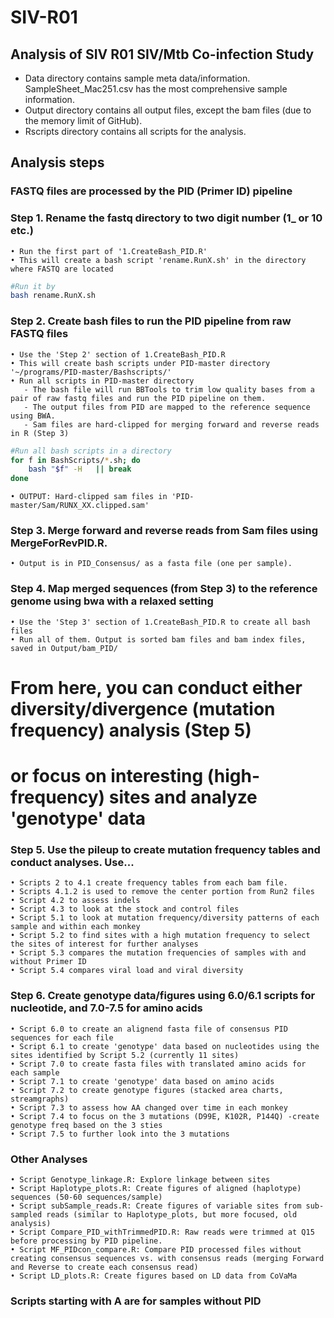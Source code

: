 # SIV-R01

## Analysis of SIV R01 SIV/Mtb Co-infection Study


* Data directory contains sample meta data/information. SampleSheet_Mac251.csv has the most comprehensive sample information.
* Output directory contains all output files, except the bam files (due to the memory limit of GitHub).
* Rscripts directory contains all scripts for the analysis. 


## Analysis steps

### FASTQ files are processed by the PID (Primer ID) pipeline

### Step 1. Rename the fastq directory to two digit number (1_ or 10 etc.) 
	• Run the first part of '1.CreateBash_PID.R'
	• This will create a bash script 'rename.RunX.sh' in the directory where FASTQ are located

```bash
#Run it by
bash rename.RunX.sh
```

### Step 2. Create bash files to run the PID pipeline from raw FASTQ files
	• Use the 'Step 2' section of 1.CreateBash_PID.R
	• This will create bash scripts under PID-master directory '~/programs/PID-master/Bashscripts/'
	• Run all scripts in PID-master directory 
	   - The bash file will run BBTools to trim low quality bases from a pair of raw fastq files and run the PID pipeline on them.
	   - The output files from PID are mapped to the reference sequence using BWA.
	   - Sam files are hard-clipped for merging forward and reverse reads in R (Step 3)

```bash
#Run all bash scripts in a directory
for f in BashScripts/*.sh; do
	bash "$f" -H   || break 
done
```
	• OUTPUT: Hard-clipped sam files in 'PID-master/Sam/RUNX_XX.clipped.sam'


### Step 3. Merge forward and reverse reads from Sam files using MergeForRevPID.R. 
	• Output is in PID_Consensus/ as a fasta file (one per sample).

### Step 4. Map merged sequences (from Step 3) to the reference genome using bwa with a relaxed setting 
	• Use the 'Step 3' section of 1.CreateBash_PID.R to create all bash files
	• Run all of them. Output is sorted bam files and bam index files, saved in Output/bam_PID/

	
# From here, you can conduct either diversity/divergence (mutation frequency) analysis (Step 5) 
#  or focus on interesting (high-frequency) sites and analyze 'genotype' data 
  
### Step 5. Use the pileup to create mutation frequency tables and conduct analyses. Use... 
    • Scripts 2 to 4.1 create frequency tables from each bam file.
    • Scripts 4.1.2 is used to remove the center portion from Run2 files
    • Script 4.2 to assess indels 
    • Script 4.3 to look at the stock and control files
    • Script 5.1 to look at mutation frequency/diversity patterns of each sample and within each monkey
    • Script 5.2 to find sites with a high mutation frequency to select the sites of interest for further analyses     
    • Script 5.3 compares the mutation frequencies of samples with and without Primer ID
    • Script 5.4 compares viral load and viral diversity 
    
    
### Step 6. Create genotype data/figures using 6.0/6.1 scripts for nucleotide, and 7.0-7.5 for amino acids
	• Script 6.0 to create an alignend fasta file of consensus PID sequences for each file
	• Script 6.1 to create 'genotype' data based on nucleotides using the sites identified by Script 5.2 (currently 11 sites)
	• Script 7.0 to create fasta files with translated amino acids for each sample 
	• Script 7.1 to create 'genotype' data based on amino acids
	• Script 7.2 to create genotype figures (stacked area charts, streamgraphs)
	• Script 7.3 to assess how AA changed over time in each monkey  
    • Script 7.4 to focus on the 3 mutations (D99E, K102R, P144Q) -create genotype freq based on the 3 sties
    • Script 7.5 to further look into the 3 mutations  


### Other Analyses
	• Script Genotype_linkage.R: Explore linkage between sites  
	• Script Haplotype_plots.R: Create figures of aligned (haplotype) sequences (50-60 sequences/sample)
	• Script subSample_reads.R: Create figures of variable sites from sub-sampled reads (similar to Haplotype_plots, but more focused, old analysis)
	• Script Compare_PID_withTrimmedPID.R: Raw reads were trimmed at Q15 before processing by PID pipeline.
	• Script MF_PIDcon_compare.R: Compare PID processed files without creating consensus sequences vs. with consensus reads (merging Forward and Reverse to create each consensus read)
	• Script LD_plots.R: Create figures based on LD data from CoVaMa 
	
###  Scripts starting with A are for samples without PID

